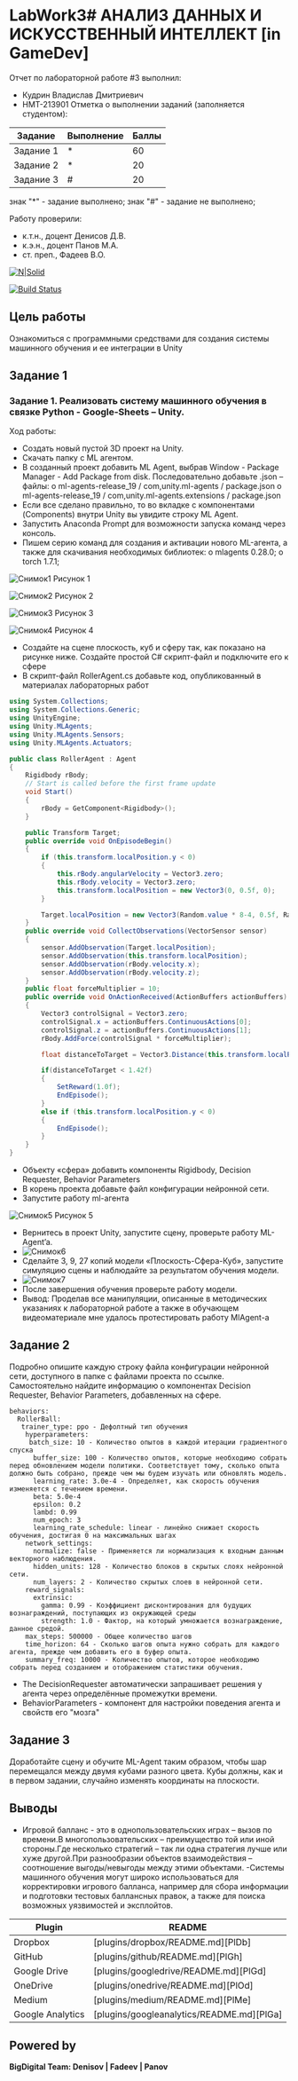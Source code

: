 # LabWork3# АНАЛИЗ ДАННЫХ И ИСКУССТВЕННЫЙ ИНТЕЛЛЕКТ [in GameDev]
Отчет по лабораторной работе #3 выполнил:
- Кудрин Владислав Дмитриевич
- НМТ-213901
Отметка о выполнении заданий (заполняется студентом):

| Задание | Выполнение | Баллы |
| ------ | ------ | ------ |
| Задание 1 | * | 60 |
| Задание 2 | * | 20 |
| Задание 3 | # | 20 |

знак "*" - задание выполнено; знак "#" - задание не выполнено;

Работу проверили:
- к.т.н., доцент Денисов Д.В.
- к.э.н., доцент Панов М.А.
- ст. преп., Фадеев В.О.

[![N|Solid](https://cldup.com/dTxpPi9lDf.thumb.png)](https://nodesource.com/products/nsolid)

[![Build Status](https://travis-ci.org/joemccann/dillinger.svg?branch=master)](https://travis-ci.org/joemccann/dillinger)



## Цель работы
Ознакомиться с программными средствами для создания системы машинного обучения и ее интеграции в Unity

## Задание 1
### Задание 1. Реализовать систему машинного обучения в связке Python - Google-Sheets – Unity. 
Ход работы:
-	Создать новый пустой 3D проект на Unity.
-	Скачать папку с ML агентом.
-	В созданный проект добавить ML Agent, выбрав Window - Package Manager - Add Package from disk. Последовательно добавьте .json – файлы:
o	ml-agents-release_19 / com,unity.ml-agents / package.json
o	ml-agents-release_19 / com,unity.ml-agents.extensions / package.json
-	Если все сделано правильно, то во вкладке с компонентами (Components) внутри Unity вы увидите строку ML Agent.
-	Запустить Anaconda Prompt для возможности запуска команд через консоль.
-	Пишем серию команд для создания и активации нового ML-агента, а также для скачивания необходимых библиотек:
o	mlagents 0.28.0;
o	torch 1.7.1;


![Снимок1](https://user-images.githubusercontent.com/114332610/198073325-4868537e-8ee8-4a35-b685-e57595aa294a.PNG)
Рисунок 1

![Снимок2](https://user-images.githubusercontent.com/114332610/198073365-3bf739a5-ff3a-4c8a-93b8-5ecabe695966.PNG)
Рисунок 2

![Снимок3](https://user-images.githubusercontent.com/114332610/198073408-e3b91832-f1ce-4300-a16d-52014bfb4025.PNG)
Рисунок 3

![Снимок4](https://user-images.githubusercontent.com/114332610/198073452-bc769a6d-71e6-4ba3-be01-c7c61219bfea.PNG)
Рисунок 4

-	Создайте на сцене плоскость, куб и сферу так, как показано на рисунке ниже. Создайте простой C# скрипт-файл и подключите его к сфере
-	В скрипт-файл RollerAgent.cs добавьте код, опубликованный в материалах лабораторных работ
```c#
using System.Collections;
using System.Collections.Generic;
using UnityEngine;
using Unity.MLAgents;
using Unity.MLAgents.Sensors;
using Unity.MLAgents.Actuators;

public class RollerAgent : Agent
{
    Rigidbody rBody;
    // Start is called before the first frame update
    void Start()
    {
        rBody = GetComponent<Rigidbody>();
    }

    public Transform Target;
    public override void OnEpisodeBegin()
    {
        if (this.transform.localPosition.y < 0)
        {
            this.rBody.angularVelocity = Vector3.zero;
            this.rBody.velocity = Vector3.zero;
            this.transform.localPosition = new Vector3(0, 0.5f, 0);
        }

        Target.localPosition = new Vector3(Random.value * 8-4, 0.5f, Random.value * 8-4);
    }
    public override void CollectObservations(VectorSensor sensor)
    {
        sensor.AddObservation(Target.localPosition);
        sensor.AddObservation(this.transform.localPosition);
        sensor.AddObservation(rBody.velocity.x);
        sensor.AddObservation(rBody.velocity.z);
    }
    public float forceMultiplier = 10;
    public override void OnActionReceived(ActionBuffers actionBuffers)
    {
        Vector3 controlSignal = Vector3.zero;
        controlSignal.x = actionBuffers.ContinuousActions[0];
        controlSignal.z = actionBuffers.ContinuousActions[1];
        rBody.AddForce(controlSignal * forceMultiplier);

        float distanceToTarget = Vector3.Distance(this.transform.localPosition, Target.localPosition);

        if(distanceToTarget < 1.42f)
        {
            SetReward(1.0f);
            EndEpisode();
        }
        else if (this.transform.localPosition.y < 0)
        {
            EndEpisode();
        }
    }
}
```
-	Объекту «сфера» добавить компоненты Rigidbody, Decision Requester, Behavior Parameters
-	В корень проекта добавьте файл конфигурации нейронной сети.
-	Запустите работу ml-агента

![Снимок5](https://user-images.githubusercontent.com/114332610/198074029-5ce6117d-7c1c-4065-ab27-bffa7c8d5887.PNG)
Рисунок 5
-	Вернитесь в проект Unity, запустите сцену, проверьте работу ML-Agent’a.
-	![Снимок6](https://user-images.githubusercontent.com/114332610/198079514-6d3e88b4-a0ba-4eaa-9479-dd8e949410fc.PNG)
-	Сделайте 3, 9, 27 копий модели «Плоскость-Сфера-Куб», запустите симуляцию сцены и наблюдайте за результатом обучения модели.
-	![Снимок7](https://user-images.githubusercontent.com/114332610/198079566-9b86d1f3-2841-4277-ab0d-dea8a710811b.PNG)
-	После завершения обучения проверьте работу модели.
- Вывод: Проделав все манипуляции, описанные в методических указаниях к лабораторной работе а также в обучающем видеоматериале мне удалось протестировать работу MlAgent-а




## Задание 2
Подробно опишите каждую строку файла конфигурации нейронной сети, доступного в папке с файлами проекта по ссылке. Самостоятельно найдите информацию о компонентах Decision Requester, Behavior Parameters, добавленных на сфере.
```
behaviors:
  RollerBall:
   trainer_type: ppo - Дефолтный тип обучения
    hyperparameters:
     batch_size: 10 - Количество опытов в каждой итерации градиентного спуска
      buffer_size: 100 - Количество опытов, которые необходимо собрать перед обновлением модели политики. Соответствует тому, сколько опыта должно быть собрано, прежде чем мы будем изучать или обновлять модель.
      learning_rate: 3.0e-4 - Определяет, как скорость обучения изменяется с течением времени.
      beta: 5.0e-4
      epsilon: 0.2
      lambd: 0.99
      num_epoch: 3
      learning_rate_schedule: linear - линейно снижает скорость обучения, достигая 0 на максимальных шагах
    network_settings:
      normalize: false - Применяется ли нормализация к входным данным векторного наблюдения.
      hidden_units: 128 - Количество блоков в скрытых слоях нейронной сети.
      num_layers: 2 - Количество скрытых слоев в нейронной сети.
    reward_signals:
      extrinsic: 
        gamma: 0.99 - Коэффициент дисконтирования для будущих вознаграждений, поступающих из окружающей среды
        strength: 1.0 - Фактор, на который умножается вознаграждение, данное средой.
    max_steps: 500000 - Общее количество шагов
    time_horizon: 64 - Сколько шагов опыта нужно собрать для каждого агента, прежде чем добавить его в буфер опыта.
    summary_freq: 10000 - Количество опытов, которое необходимо собрать перед созданием и отображением статистики обучения.
```
- The DecisionRequester автоматически запрашивает решения у агента через определённые промежутки времени.
- BehaviorParameters - компонент для настройки поведения агента и свойств его "мозга"
## Задание 3
Доработайте сцену и обучите ML-Agent таким образом, чтобы шар перемещался между двумя кубами разного цвета. Кубы должны, как и в первом задании, случайно изменять координаты на плоскости. 


## Выводы
- Игровой балланс - это в однопользовательских играх – вызов по времени.В многопользовательских – преимущество той или иной стороны.Где несколько стратегий – так ли одна стратегия лучше или хуже другой.При разнообразии объектов взаимодействия – соотношение выгоды/невыгоды между этими объектами.
-Системы машинного обучения могут широко использоваться для корректировки игрового балланса, например для сбора информации и подготовки тестовых баллансных правок, а также для поиска возможных уязвимостей и эксплойтов.


| Plugin | README |
| ------ | ------ |
| Dropbox | [plugins/dropbox/README.md][PlDb] |
| GitHub | [plugins/github/README.md][PlGh] |
| Google Drive | [plugins/googledrive/README.md][PlGd] |
| OneDrive | [plugins/onedrive/README.md][PlOd] |
| Medium | [plugins/medium/README.md][PlMe] |
| Google Analytics | [plugins/googleanalytics/README.md][PlGa] |

## Powered by

**BigDigital Team: Denisov | Fadeev | Panov**
